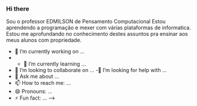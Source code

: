 ### Hi there 
Sou o professor EDMILSON de Pensamento  Computacional
Estou aprendendo a programação e mexer com várias plataformas de informatica.
Estou me aprofundando no conhecimento destes assuntos pra ensinar aos meus alunos com propriedade.

- 🔭 I’m currently working on ...
- - 🌱 I’m currently learning ...
- 👯 I’m looking to collaborate on ...
-🤔 I’m looking for help with ...
- 💬 Ask me about ...
- 📫 How to reach me: ...
- 😄 Pronouns: ...
- ⚡ Fun fact: ...
-->
